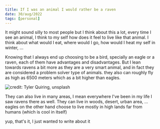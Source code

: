 ```yaml
---
title: If I was an animal I would rather be a raven
date: 30/aug/2022
tags: [personal]
---
```


It might sound silly to most people but I think about this a lot, every time I see an animal, I think to my self how does it feel to live like that animal. I think about what would I eat, where would I go, how would I heat my self in winter, ...

Knowing that I always end up choosing to be a bird, specially an eagle or a raven, each of them have advantages and disadvantages. But I lean towards ravens a bit more as they are a very smart animal, and in fact they are considered a problem solver type of animals. they also can roughly fly as high as 6500 meters which as a bit higher than eagles.

![credit: Tyler Quiring, unsplash](https://source.unsplash.com/T5Ye7puWZxo)

They can also live in many areas, I mean everywhere I've been in my life I saw ravens there as well. They can live in woods, desert, urban area, ... eagles on the other hand choose to live mostly in high lands far from humans (which is cool in itself) 

yup, that's it, I just wanted to write about it


